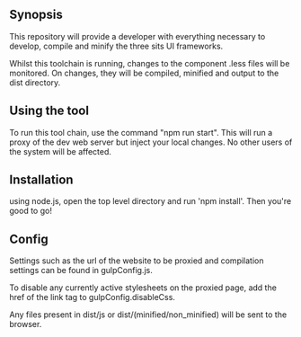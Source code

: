 ## Synopsis

This repository will provide a developer with everything necessary to develop, compile and minify the three sits UI frameworks.

Whilst this toolchain is running, changes to the component .less files will be monitored. On changes, they will be compiled, minified and output to the dist directory.

## Using the tool

To run this tool chain, use the command "npm run start". This will run a proxy of the dev web server but inject your local changes. No other users of the system will be affected.

## Installation

using node.js, open the top level directory and run 'npm install'. Then you're good to go!

## Config

Settings such as the url of the website to be proxied and compilation settings can be found in gulpConfig.js.

To disable any currently active stylesheets on the proxied page, add the href of the link tag to gulpConfig.disableCss.

Any files present in dist/js or dist/(minified/non_minified) will be sent to the browser.